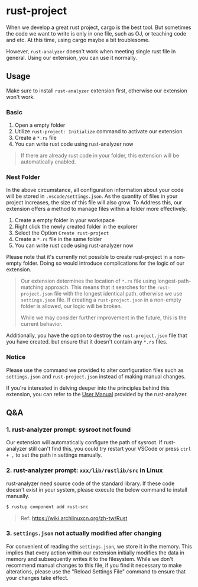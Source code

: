 # rust-project

When we develop a great rust project, cargo is the best tool.
But sometimes the code we want to write is only in one file,
such as OJ, or teaching code and etc.
At this time, using cargo maybe a bit troublesome.

However, `rust-analyzer` doesn't work when meeting single rust file in general.
Using our extension, you can use it normally.

## Usage

Make sure to install `rust-analyzer` extension first, otherwise our extension won't work.

### Basic

1. Open a empty folder
2. Utilize `rust-project: Initialize` command to activate our extension
3. Create a `*.rs` file
4. You can write rust code using rust-analyzer now

> If there are already rust code in your folder, 
> this extension will be automatically enabled.

### Nest Folder

In the above circumstance, all configuration information about your code will be stored in `.vscode/settings.json`.
As the quantity of files in your project increases, the size of this file will also grow.
To Address this, 
our extension offers a method to manage files within a folder more effectively. 

1. Create a empty folder in your workspace
2. Right click the newly created folder in the explorer
3. Select the Option `Create rust-project`
4. Create a `*.rs` file in the same folder
5. You can write rust code using rust-analyzer now

Please note that it's currently not possible to create rust-project in a non-empty folder.
Doing so would introduce complications for the logic of our extension.

> Our extension determines the location of `*.rs` file using longest-path-matching approach.
> This means that it searches for the `rust-project.json` file with the longest identical path.
> otherwise we use `settings.json` file.
> If creating a `rust-project.json` in a non-empty folder is allowed,
> our logic will be broken.
>
> While we may consider further improvement in the future,
> this is the current behavior.

Additionally, you have the option to destroy the `rust-project.json` file that you have created.
but ensure that it doesn't contain any `*.rs` files.

### Notice 

Please use the command we provided to alter configuration files 
such as `settings.json` and `rust-project.json`
instead of making manual changes.

If you're interested in delving deeper into the principles behind this extension, you can refer to the [User Manual](https://rust-analyzer.github.io/manual.html#non-cargo-based-projects) provided by the rust-analyzer.


## Q&A

### 1. rust-analyzer prompt: sysroot not found

Our extension will automatically configure the path of sysroot.
If rust-analyzer still can't find this, you could try restart your VSCode 
or press `ctrl + ,` to set the path in settings manually.

### 2. rust-analyzer prompt: `xxx/lib/rustlib/src` in Linux
rust-analyzer need source code of the standard library. 
If these code doesn't exist in your system, please execute the below command to install manually.

```bash
$ rustup component add rust-src
```

> Ref: https://wiki.archlinuxcn.org/zh-tw/Rust

### 3. `settings.json` not actually modified after changing

For convenient of reading the `settings.json`, we store it in the memory.
This implies that every action within our extension initially modifies the data in memory 
and subsequently writes it to the filesystem. 
While we don't recommend manual changes to this file, if you find it necessary to make alterations, please use the "Reload Settings File" command to ensure that your changes take effect.